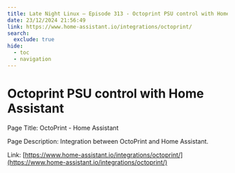 ```yaml
---
title: Late Night Linux – Episode 313 - Octoprint PSU control with Home Assistant
date: 23/12/2024 21:56:49
link: https://www.home-assistant.io/integrations/octoprint/
search:
  exclude: true
hide:
  - toc
  - navigation
---
```


# Octoprint PSU control with Home Assistant

Page Title: OctoPrint - Home Assistant

Page Description: Integration between OctoPrint and Home Assistant. 

Link: [https://www.home-assistant.io/integrations/octoprint/](https://www.home-assistant.io/integrations/octoprint/)